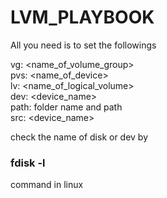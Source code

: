 # LVM_PLAYBOOK

All you need is to set the followings

vg: <name_of_volume_group>  
pvs: <name_of_device>  
lv: <name_of_logical_volume>  
dev: <device_name>  
path: folder name and path  
src: <device_name>  

check the name of disk or dev by 
### fdisk -l
command in linux
